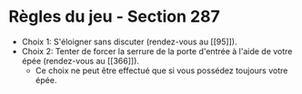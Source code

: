 # Règles du jeu - Section 287

- Choix 1: S'éloigner sans discuter (rendez-vous au [[95]]).
- Choix 2: Tenter de forcer la serrure de la porte d'entrée à l'aide de votre épée (rendez-vous au [[366]]).
  - Ce choix ne peut être effectué que si vous possédez toujours votre épée.